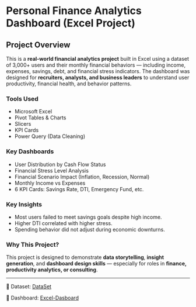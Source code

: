 # Personal Finance Analytics Dashboard (Excel Project)

## Project Overview

This is a **real-world financial analytics project** built in Excel using a dataset of 3,000+ users and their monthly financial behaviors — including income, expenses, savings, debt, and financial stress indicators. The dashboard was designed for **recruiters, analysts, and business leaders** to understand user productivity, financial health, and behavior patterns.

### Tools Used
- Microsoft Excel
- Pivot Tables & Charts
- Slicers
- KPI Cards
- Power Query (Data Cleaning)

### Key Dashboards
- User Distribution by Cash Flow Status
- Financial Stress Level Analysis
- Financial Scenario Impact (Inflation, Recession, Normal)
- Monthly Income vs Expenses
- 6 KPI Cards: Savings Rate, DTI, Emergency Fund, etc.

### Key Insights
- Most users failed to meet savings goals despite high income.
- Higher DTI correlated with higher stress.
- Spending behavior did not adjust during economic downturns.

### Why This Project?
This project is designed to demonstrate **data storytelling**, **insight generation**, and **dashboard design skills** — especially for roles in **finance, productivity analytics, or consulting**.

---
📎 Dataset: <a href = "https://www.kaggle.com/datasets/khushikyad001/personal-finance-tracker-dataset"> DataSet</a>


📎 Dashboard: <a href = "https://github.com/alina-khan-1/Excel-Personal-Finance-Trackerr/blob/main/Personal%20Finance%20Tracker.xlsx"> Excel-Dasboard</a>

